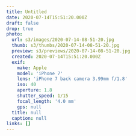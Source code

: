 ```yaml
---
title: Untitled
date: 2020-07-14T15:51:20.000Z
draft: false
drop: true
photo:
  url: s3/images/2020-07-14-08-51-20.jpg
  thumb: s3/thumbs/2020-07-14-08-51-20.jpg
  preview: s3/previews/2020-07-14-08-51-20.jpg
  created: 2020-07-14T15:51:20.000Z
  exif:
    make: Apple
    model: 'iPhone 7'
    lens: 'iPhone 7 back camera 3.99mm f/1.8'
    iso: 40
    aperture: 1.8
    shutter_speed: 1/15
    focal_length: '4.0 mm'
    gps: null
  title: null
  caption: null
links: []
---
```

